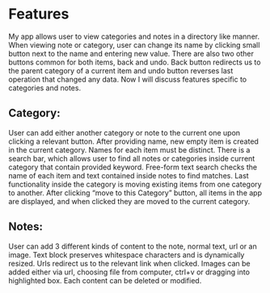 # Features

My app allows user to view categories and notes in a directory like manner. When viewing note or category, user can change its name by clicking small button next to the name and entering new value. There are also two other buttons common for both items, back and undo. Back button redirects us to the parent category of a current item and undo button reverses last operation that changed any data. Now I will discuss features specific to categories and notes. 

## Category: 

User can add either another category or note to the current one upon clicking a relevant button. After providing name, new empty item is created in the current category. Names for each item must be distinct. There is a search bar, which allows user to find all notes or categories inside current category that contain provided keyword. Free-form text search checks the name of each item and text contained inside notes to find matches. Last functionality inside the category is moving existing items from one category to another. After clicking “move to this Category” button, all items in the app are displayed, and when clicked they are moved to the current category. 

## Notes:

User can add 3 different kinds of content to the note, normal text, url or an image. Text block preserves whitespace characters and is dynamically resized. Urls redirect us to the relevant link when clicked. Images can be added either via url, choosing file from computer, ctrl+v or dragging into highlighted box. Each content can be deleted or modified. 
